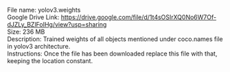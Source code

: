 File name: yolov3.weights       
Google Drive Link: https://drive.google.com/file/d/1t4sOSIrXQ0No6W7Of-dJZLy_BZlFoIHg/view?usp=sharing       
Size: 236 MB        
Description: Trained weights of all objects mentioned under coco.names file in yolov3 architecture.         
Instructions: Once the file has been downloaded replace this file with that, keeping the location constant.
